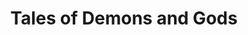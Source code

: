 --- 
title: "Tales of Demons and Gods"
publishdate: "2019-1-2T16:48:46+02:00"
src: "https://365manga.net/manga/tales-of-demons-and-gods"
image: "https://data.365manga.net/images/thumbnails/32627-tales-of-demons-and-gods.jpg"
description: " Nie Li, one of the strongest Demon Spiritist in his past life standing at the pinnacle of the martial world , however he lost his life during the battle with Sage Emperor and the six deity ranked beast, his soul was then reborn back in time back to when he is still 13. Although he’s the weakest in his class with the lowest talent…"
---